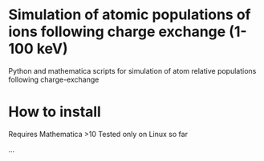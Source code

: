 # Simulation of atomic populations of ions following charge exchange (1-100 keV)
Python and mathematica scripts for simulation of atom relative populations following charge-exchange

# How to install
Requires Mathematica >10 
Tested only on Linux so far

...
